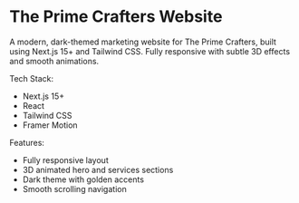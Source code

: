 # The Prime Crafters Website

A modern, dark-themed marketing website for The Prime Crafters, built using Next.js 15+ and Tailwind CSS. Fully responsive with subtle 3D effects and smooth animations.

Tech Stack:
- Next.js 15+
- React
- Tailwind CSS
- Framer Motion

Features:
- Fully responsive layout
- 3D animated hero and services sections
- Dark theme with golden accents
- Smooth scrolling navigation

